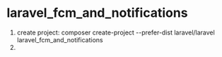# laravel_fcm_and_notifications
1. create project:
composer create-project --prefer-dist laravel/laravel laravel_fcm_and_notifications
2. 